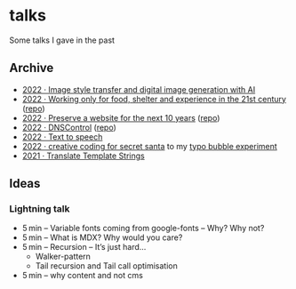# talks
Some talks I gave in the past


## Archive
* [2022 · Image style transfer and digital image generation with AI](https://signalwerk.github.io/talk.ai-image-generation/)
* [2022 · Working only for food, shelter and experience in the 21st century](https://hackmd.io/@signalwerk/ByyGHsFm5) ([repo](https://github.com/signalwerk/talk.caminantes-grafico.project))
* [2022 · Preserve a website for the next 10 years](https://hackmd.io/@signalwerk/ByyGHsFm5) ([repo](https://github.com/signalwerk/talk.caminantes-grafico.preserve/))
* [2022 · DNSControl](https://hackmd.io/@signalwerk/ByyGHsFm5) ([repo](https://github.com/signalwerk/talk.DNSControl))
* [2022 · Text to speech](https://hackmd.io/@signalwerk/HklS1CE-c)
* [2022 · creative coding for secret santa](https://hackmd.io/@signalwerk/B1k6fah2Y) to my [typo bubble experiment](https://signalwerk.github.io/visual.particle.typo/)
* [2021 · Translate Template Strings](https://hackmd.io/@signalwerk/BkWrH2ABt)


## Ideas

### Lightning talk
* 5 min – Variable fonts coming from google-fonts – Why? Why not?
* 5 min – What is MDX? Why would you care?
* 5 min – Recursion – It’s just hard...
  * Walker-pattern
  * Tail recursion and Tail call optimisation
* 5 min – why content and not cms
